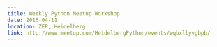 ```yaml
---
title: Weekly Python Meetup Workshop
date: 2016-04-11
location: ZEP, Heidelberg
link: http://www.meetup.com/HeidelbergPython/events/wqbxllyvgbpb/
---
```

